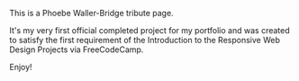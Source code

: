 This is a Phoebe Waller-Bridge tribute page.

It's my very first official completed project for my portfolio and was created to satisfy the first requirement of the Introduction to the Responsive Web Design Projects via FreeCodeCamp.  

Enjoy!
